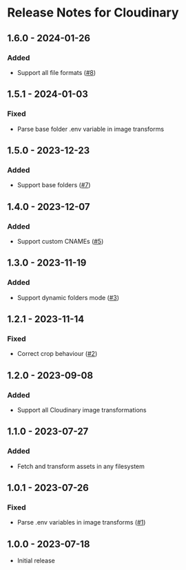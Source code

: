 # Release Notes for Cloudinary

## 1.6.0 - 2024-01-26

### Added

- Support all file formats ([#8](https://github.com/thomasvantuycom/craft-cloudinary/issues/8))

## 1.5.1 - 2024-01-03

### Fixed

- Parse base folder .env variable in image transforms

## 1.5.0 - 2023-12-23

### Added

- Support base folders ([#7](https://github.com/thomasvantuycom/craft-cloudinary/issues/7))

## 1.4.0 - 2023-12-07

### Added

- Support custom CNAMEs ([#5](https://github.com/thomasvantuycom/craft-cloudinary/issues/5))

## 1.3.0 - 2023-11-19

### Added

- Support dynamic folders mode ([#3](https://github.com/thomasvantuycom/craft-cloudinary/issues/3))

## 1.2.1 - 2023-11-14

### Fixed

- Correct crop behaviour ([#2](https://github.com/thomasvantuycom/craft-cloudinary/issues/2))

## 1.2.0 - 2023-09-08

### Added

- Support all Cloudinary image transformations

## 1.1.0 - 2023-07-27

### Added

- Fetch and transform assets in any filesystem

## 1.0.1 - 2023-07-26

### Fixed

- Parse .env variables in image transforms ([#1](https://github.com/thomasvantuycom/craft-cloudinary/issues/1))

## 1.0.0 - 2023-07-18
- Initial release
